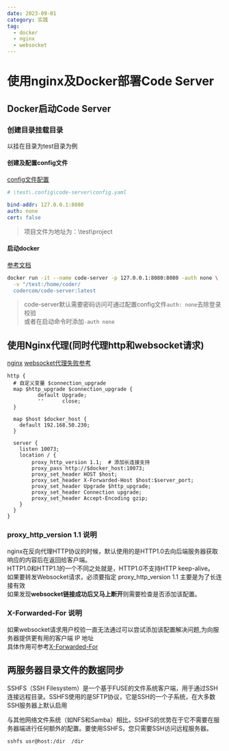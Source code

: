 ```yaml
---
date: 2023-09-01
category: 实践
tag:
  - docker
  - nginx
  - websocket
---
```


# 使用nginx及Docker部署Code Server

## Docker启动Code Server

### 创建目录挂载目录

以挂在目录为test目录为例

#### 创建及配置config文件

[config文件配置](https://coder.com/docs/code-server/latest/FAQ#how-does-the-config-file-work)

```yaml
# \test\.config\code-server\config.yaml

bind-addr: 127.0.0.1:8080
auth: none
cert: false
```

> 项目文件为地址为：\test\project

#### 启动docker

[参考文档](https://coder.com/docs/code-server/latest/install)

```bash
docker run -it --name code-server -p 127.0.0.1:8080:8080 -auth none \
  -v "/test:/home/coder/
  codercom/code-server:latest
```

> code-server默认需要密码访问可通过配置config文件`auth: none`去除登录校验  
> 或者在启动命令时添加`-auth none`

## 使用Nginx代理(同时代理http和websocket请求)

[nginx](https://coder.com/docs/code-server/latest/guide#using-lets-encrypt-with-nginx)
[websocket代理失败参考](https://github.com/coder/code-server/issues/6014)

```nginx
http {
  # 自定义变量 $connection_upgrade
  map $http_upgrade $connection_upgrade {
          default Upgrade;
          ''      close;
  }

  map $host $docker_host {
    default 192.168.50.230;
  }

  server {
    listen 10073;
    location / {
        proxy_http_version 1.1;  # 添加长连接支持
        proxy_pass http://$docker_host:10073;
        proxy_set_header HOST $host;
        proxy_set_header X-Forwarded-Host $host:$server_port;
        proxy_set_header Upgrade $http_upgrade;
        proxy_set_header Connection upgrade;
        proxy_set_header Accept-Encoding gzip;
    }
  }
}
```

### proxy_http_version 1.1 说明

nginx在反向代理HTTP协议的时候，默认使用的是HTTP1.0去向后端服务器获取响应的内容后在返回给客户端。  
HTTP1.0和HTTP1.1的一个不同之处就是，HTTP1.0不支持HTTP keep-alive。  
如果要转发Websocket请求，必须要指定 proxy_http_version 1.1 主要是为了长连接有效  
如果发现**websocket链接成功后又马上断开**则需要检查是否添加该配置。

### X-Forwarded-For 说明

如果websocket请求用户校验一直无法通过可以尝试添加该配置解决问题,为向服务器提供更有用的客户端 IP 地址  
具体作用可参考[X-Forwarded-For](https://developer.mozilla.org/zh-CN/docs/Web/HTTP/Headers/X-Forwarded-For)

## 两服务器目录文件的数据同步

SSHFS（SSH Filesystem）是一个基于FUSE的文件系统客户端，用于通过SSH连接远程目录。SSHFS使用的是SFTP协议，它是SSH的一个子系统，在大多数SSH服务器上默认启用

与其他网络文件系统（如NFS和Samba）相比，SSHFS的优势在于它不需要在服务器端进行任何额外的配置。要使用SSHFS，您只需要SSH访问远程服务器。

```bash
sshfs usr@host:/dir  /dir
```

